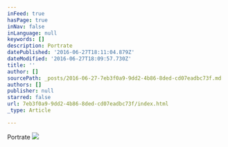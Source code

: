 ```yaml
---
inFeed: true
hasPage: true
inNav: false
inLanguage: null
keywords: []
description: Portrate
datePublished: '2016-06-27T18:11:04.879Z'
dateModified: '2016-06-27T18:09:57.730Z'
title: ''
author: []
sourcePath: _posts/2016-06-27-7eb3f0a9-9dd2-4b86-8ded-cd07eadbc73f.md
authors: []
publisher: null
starred: false
url: 7eb3f0a9-9dd2-4b86-8ded-cd07eadbc73f/index.html
_type: Article

---
```

Portrate
![](https://the-grid-user-content.s3-us-west-2.amazonaws.com/c1734741-a362-44fa-9af8-ef04f81e07e7.jpg)